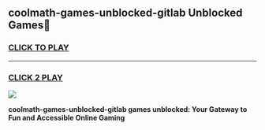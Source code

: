 
## coolmath-games-unblocked-gitlab Unblocked Games👋
<h3>
<a href="https://news.freeplayer.one?title=coolmath-games-unblocked-gitlab&ref=16F">CLICK TO PLAY</a></h3>
<hr>

<h3>
<a href="https://news.freeplayer.one?title=coolmath-games-unblocked-gitlab&ref=16F">CLICK 2 PLAY</a>
  
</h3>

<a href="https://news.freeplayer.one?title=coolmath-games-unblocked-gitlab&ref=16F/"><img src="https://clearcache.store/games.png"></a>


**coolmath-games-unblocked-gitlab games unblocked: Your Gateway to Fun and Accessible Online Gaming**
